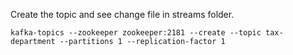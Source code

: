 Create the topic and see change file in streams folder.
```
kafka-topics --zookeeper zookeeper:2181 --create --topic tax-department --partitions 1 --replication-factor 1
```
